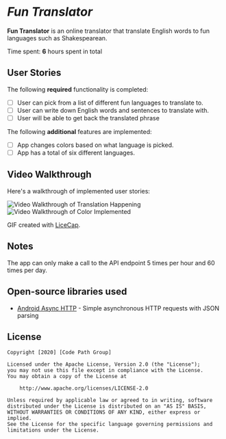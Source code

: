# *Fun Translator*

**Fun Translator** is an online translator that translate English words to fun languages such as Shakespearean.

Time spent: **6** hours spent in total

## User Stories

The following **required** functionality is completed:

- [ ] User can pick from a list of different fun languages to translate to.
- [ ] User can write down English words and sentences to translate with.
- [ ] User will be able to get back the translated phrase

The following **additional** features are implemented:

- [ ] App changes colors based on what language is picked.
- [ ] App has a total of six different languages.

## Video Walkthrough

Here's a walkthrough of implemented user stories:

<img src='https://github.com/trishshsh/Translator/blob/master/group.gif' title='Video Walkthrough of Translation Happening' width='' alt='Video Walkthrough of Translation Happening' />

<img src='https://github.com/trishshsh/Translator/blob/master/group2.gif' title='Video Walkthrough of Color Implemented' width='' alt='Video Walkthrough of Color Implemented' />

GIF created with [LiceCap](http://www.cockos.com/licecap/).

## Notes

The app can only make a call to the API endpoint 5 times per hour and 60 times per day.

## Open-source libraries used

- [Android Async HTTP](https://github.com/codepath/CPAsyncHttpClient) - Simple asynchronous HTTP requests with JSON parsing

## License

    Copyright [2020] [Code Path Group]

    Licensed under the Apache License, Version 2.0 (the "License");
    you may not use this file except in compliance with the License.
    You may obtain a copy of the License at

        http://www.apache.org/licenses/LICENSE-2.0

    Unless required by applicable law or agreed to in writing, software
    distributed under the License is distributed on an "AS IS" BASIS,
    WITHOUT WARRANTIES OR CONDITIONS OF ANY KIND, either express or implied.
    See the License for the specific language governing permissions and
    limitations under the License.
